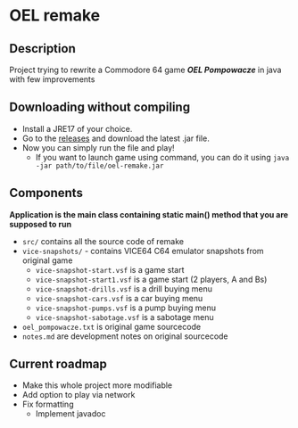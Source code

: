 # OEL remake
## Description
Project trying to rewrite a Commodore 64 game ***OEL Pompowacze*** in java with few improvements

## Downloading without compiling
- Install a JRE17 of your choice.
- Go to the [releases](https://github.com/Zabbum/oel-remake/releases) and download the latest .jar file.
- Now you can simply run the file and play! 
  - If you want to launch game using command, you can do it using `java -jar path/to/file/oel-remake.jar`

## Components

**Application is the main class containing static main() method that you are supposed to run**

- `src/` contains all the source code of remake
- `vice-snapshots/` - contains VICE64 C64 emulator snapshots from original game
  - `vice-snapshot-start.vsf` is a game start
  - `vice-snapshot-start1.vsf` is a game start (2 players, A and Bs)
  - `vice-snapshot-drills.vsf` is a drill buying menu
  - `vice-snapshot-cars.vsf` is a car buying menu
  - `vice-snapshot-pumps.vsf` is a pump buying menu
  - `vice-snapshot-sabotage.vsf` is a sabotage menu
- `oel_pompowacze.txt` is original game sourcecode
- `notes.md` are development notes on original sourcecode

## Current roadmap
- Make this whole project more modifiable
- Add option to play via network
- Fix formatting
  - Implement javadoc